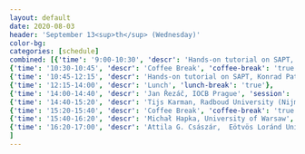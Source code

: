 ```yaml
---
layout: default
date: 2020-08-03
header: 'September 13<sup>th</sup> (Wednesday)'
color-bg: 
categories: [schedule]
combined: [{'time': '9:00-10:30', 'descr': 'Hands-on tutorial on SAPT, Konrad Patkowski, Auburn University' , 'tutorial': 'true'},
{'time': '10:30-10:45', 'descr': 'Coffee Break', 'coffee-break': 'true'},
{'time': '10:45-12:15', 'descr': 'Hands-on tutorial on SAPT, Konrad Patkowski, Auburn University', 'tutorial': 'true'}
{'time': '12:15-14:00', 'descr': 'Lunch', 'lunch-break': 'true'},
{'time': '14:00-14:40', 'descr': 'Jan Řezáč, IOCB Prague', 'session': 'Session 3: SAPT, Benchmarking, and More', 'talk': 'true'},
{'time': '14:40-15:20', 'descr': 'Tijs Karman, Radboud University (Nijmegen)', 'talk': 'true'},
{'time': '15:20-15:40', 'descr': 'Coffee Break', 'coffee-break': 'true'},
{'time': '15:40-16:20', 'descr': 'Michał Hapka, University of Warsaw', 'talk': 'true'},
{'time': '16:20-17:00', 'descr': 'Attila G. Császár,  Eötvös Loránd University', 'talk': 'true'},
]
---
```

